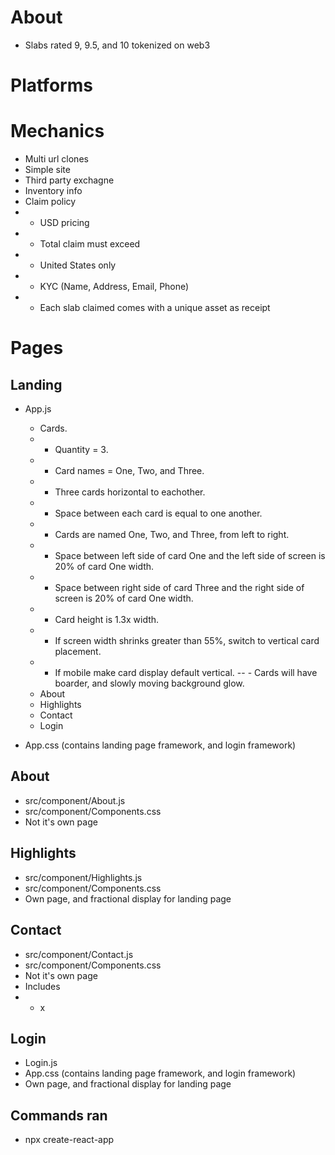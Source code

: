 # About

- Slabs rated 9, 9.5, and 10 tokenized on web3

# Platforms

# Mechanics

- Multi url clones
- Simple site
- Third party exchagne
- Inventory info
- Claim policy
- - USD pricing
- - Total claim must exceed
- - United States only
- - KYC (Name, Address, Email, Phone)
- - Each slab claimed comes with a unique asset as receipt

# Pages

## Landing

- App.js

  - Cards.
  - - Quantity = 3.
  - - Card names = One, Two, and Three.
  - - Three cards horizontal to eachother.
  - - Space between each card is equal to one another.
  - - Cards are named One, Two, and Three, from left to right.
  - - Space between left side of card One and the left side of screen is 20% of card One width.
  - - Space between right side of card Three and the right side of screen is 20% of card One width.
  - - Card height is 1.3x width.
  - - If screen width shrinks greater than 55%, switch to vertical card placement.
  - - If mobile make card display default vertical.
      -- - Cards will have boarder, and slowly moving background glow.
  - About
  - Highlights
  - Contact
  - Login

- App.css (contains landing page framework, and login framework)

## About

- src/component/About.js
- src/component/Components.css
- Not it's own page

## Highlights

- src/component/Highlights.js
- src/component/Components.css
- Own page, and fractional display for landing page

## Contact

- src/component/Contact.js
- src/component/Components.css
- Not it's own page
- Includes
- - x

## Login

- Login.js
- App.css (contains landing page framework, and login framework)
- Own page, and fractional display for landing page

##

##

##

## Commands ran

- npx create-react-app <name>
